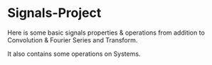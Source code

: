# Signals-Project
Here is some basic signals properties &amp; operations from addition to Convolution &amp; Fourier Series and Transform.

It also contains some operations on Systems.
